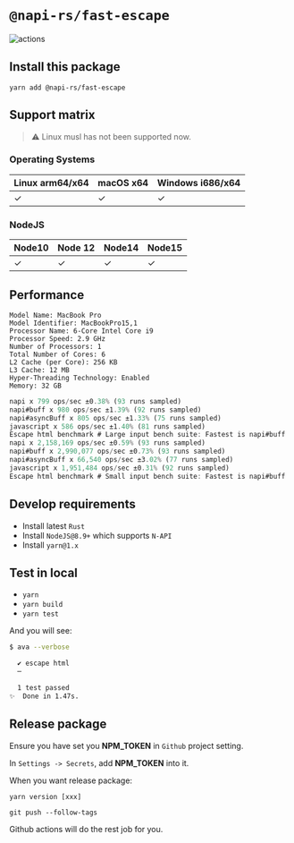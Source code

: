# `@napi-rs/fast-escape`

![actions](https://github.com/napi-rs/fast-escape/workflows/CI/badge.svg)

## Install this package

```
yarn add @napi-rs/fast-escape
```

## Support matrix

> ⚠️ Linux musl has not been supported now.

### Operating Systems

| Linux arm64/x64 | macOS x64 | Windows i686/x64 |
| --------------- | --------- | ---------------- |
| ✓               | ✓         | ✓                |

### NodeJS

| Node10 | Node 12 | Node14 | Node15 |
| ------ | ------- | ------ | ------ |
| ✓      | ✓       | ✓      | ✓      |

## Performance

```
Model Name: MacBook Pro
Model Identifier: MacBookPro15,1
Processor Name: 6-Core Intel Core i9
Processor Speed: 2.9 GHz
Number of Processors: 1
Total Number of Cores: 6
L2 Cache (per Core): 256 KB
L3 Cache: 12 MB
Hyper-Threading Technology: Enabled
Memory: 32 GB
```

```js
napi x 799 ops/sec ±0.38% (93 runs sampled)
napi#buff x 980 ops/sec ±1.39% (92 runs sampled)
napi#asyncBuff x 805 ops/sec ±1.33% (75 runs sampled)
javascript x 586 ops/sec ±1.40% (81 runs sampled)
Escape html benchmark # Large input bench suite: Fastest is napi#buff
napi x 2,158,169 ops/sec ±0.59% (93 runs sampled)
napi#buff x 2,990,077 ops/sec ±0.73% (93 runs sampled)
napi#asyncBuff x 66,540 ops/sec ±3.02% (77 runs sampled)
javascript x 1,951,484 ops/sec ±0.31% (92 runs sampled)
Escape html benchmark # Small input bench suite: Fastest is napi#buff
```

## Develop requirements

- Install latest `Rust`
- Install `NodeJS@8.9+` which supports `N-API`
- Install `yarn@1.x`

## Test in local

- `yarn`
- `yarn build`
- `yarn test`

And you will see:

```bash
$ ava --verbose

  ✔ escape html
  ─

  1 test passed
✨  Done in 1.47s.
```

## Release package

Ensure you have set you **NPM_TOKEN** in `Github` project setting.

In `Settings -> Secrets`, add **NPM_TOKEN** into it.

When you want release package:

```
yarn version [xxx]

git push --follow-tags
```

Github actions will do the rest job for you.
